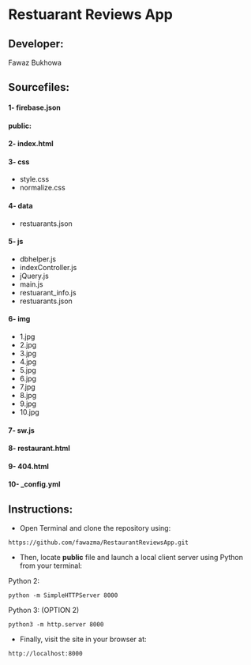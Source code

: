 # Restuarant Reviews App

## Developer:
Fawaz Bukhowa<br/>

## Sourcefiles:
#### 1- firebase.json
#### public:
#### 2- index.html
#### 3- css
- style.css
- normalize.css
#### 4- data
- restuarants.json
#### 5- js
- dbhelper.js
- indexController.js
- jQuery.js
- main.js
- restuarant_info.js
- restuarants.json
#### 6- img
- 1.jpg
- 2.jpg
- 3.jpg
- 4.jpg
- 5.jpg
- 6.jpg
- 7.jpg
- 8.jpg
- 9.jpg
- 10.jpg
#### 7- sw.js
#### 8- restaurant.html
#### 9- 404.html
#### 10- _config.yml


## Instructions:
- Open Terminal and clone the repository using:
```
https://github.com/fawazma/RestaurantReviewsApp.git
```
- Then, locate **public** file and launch a local client server using Python from your terminal:<br/>

Python 2: <br/>
```
python -m SimpleHTTPServer 8000
```
Python 3: (OPTION 2)<br/>
```
python3 -m http.server 8000
```

- Finally, visit the site in your browser at: 
```
http://localhost:8000
```
